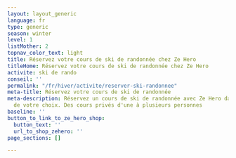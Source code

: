 ```yaml
---
layout: layout_generic
language: fr
type: generic
season: winter
level: 1
listMother: 2
topnav_color_text: light
title: Réservez votre cours de ski de randonnée chez Ze Hero
titleHome: Réservez votre cours de ski de randonnée chez Ze Hero
activite: ski de rando
conseil: ''
permalink: "/fr/hiver/activite/reserver-ski-randonnee"
meta-title: Réservez votre cours de ski de randonnée
meta-description: Réservez un cours de ski de randonnée avec Ze Hero dans la station
  de votre choix. Des cours privés d'une à plusieurs personnes
baseline: ''
button_to_link_to_ze_hero_shop:
  button_text: ''
  url_to_shop_zehero: ''
page_sections: []

---
```

